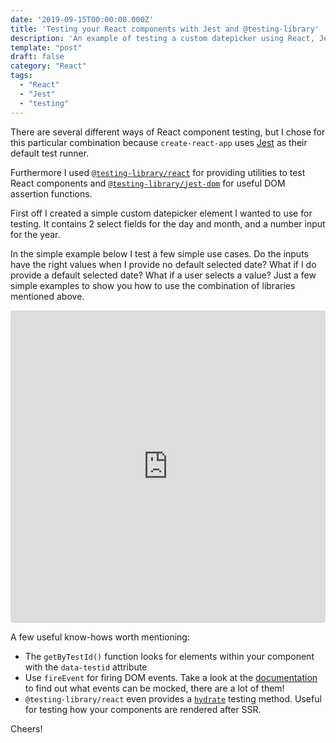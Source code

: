 ```yaml
---
date: '2019-09-15T00:00:00.000Z'
title: 'Testing your React components with Jest and @testing-library'
description: 'An example of testing a custom datepicker using React, Jest and @testing-library'
template: "post"
draft: false
category: "React"
tags:
  - "React"
  - "Jest"
  - "testing"
---
```


There are several different ways of React component testing, but I chose for this particular combination because `create-react-app` uses <a href="https://www.npmjs.com/package/jest" target="_blank" rel="noopener noreferrer">Jest</a> as their default test runner.

Furthermore I used <a href="https://www.npmjs.com/package/@testing-library/react" target="_blank" rel="noopener noreferrer">`@testing-library/react`</a> for providing utilities to test React components and <a href="https://www.npmjs.com/package/@testing-library/jest-dom" target="_blank" rel="noopener noreferrer">`@testing-library/jest-dom`</a> for useful DOM assertion functions. 

First off I created a simple custom datepicker element I wanted to use for testing. It contains 2 select fields for the day and month, and a number input for the year. 

In the simple example below I test a few simple use cases. Do the inputs have the right values when I provide no default selected date? What if I do provide a default selected date? What if a user selects a value? Just a few simple examples to show you how to use the combination of libraries mentioned above. 

<iframe src="https://codesandbox.io/embed/component-testing-c3rvs?fontsize=14&module=%2Fsrc%2FDatepicker.test.tsx&view=editor" title="component-testing" allow="geolocation; microphone; camera; midi; vr; accelerometer; gyroscope; payment; ambient-light-sensor; encrypted-media; usb" style="width:100%; height:500px; border:0; border-radius: 4px; overflow:hidden;" sandbox="allow-modals allow-forms allow-popups allow-scripts allow-same-origin"></iframe>

A few useful know-hows worth mentioning:
- The `getByTestId()` function looks for elements within your component with the `data-testid` attribute 
- Use `fireEvent` for firing DOM events. Take a look at the <a href="https://testing-library.com/docs/dom-testing-library/api-events#fireevent-eventname" target="_blank" rel="noopener noreferrer">documentation</a> to find out what events can be mocked, there are a lot of them!
- `@testing-library/react` even provides a <a href="https://testing-library.com/docs/react-testing-library/api#hydrate" target="_blank" rel="noopener noreferrer">`hydrate`</a> testing method. Useful for testing how your components are rendered after SSR.

Cheers!